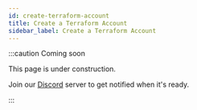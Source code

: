 ```yaml
---
id: create-terraform-account
title: Create a Terraform Account
sidebar_label: Create a Terraform Account
---
```


:::caution Coming soon

This page is under construction.

Join our [Discord](https://discord.traxion.dev/) server to get notified when it's ready.

:::
